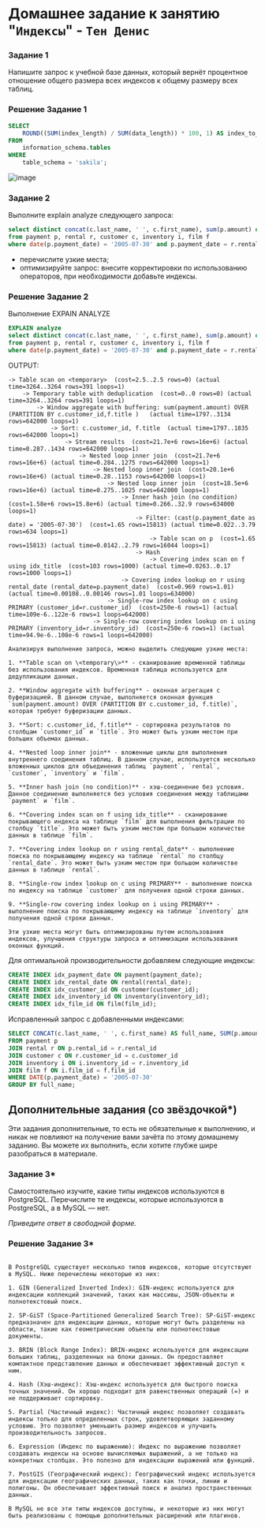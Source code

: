 # Домашнее задание к занятию "`Индексы`" - `Тен Денис`

### Задание 1

Напишите запрос к учебной базе данных, который вернёт процентное отношение общего размера всех индексов к общему размеру всех таблиц.

### Решение Задание 1

```sql
SELECT
    ROUND((SUM(index_length) / SUM(data_length)) * 100, 1) AS index_to_table_ratio_percentage
FROM
    information_schema.tables
WHERE
    table_schema = 'sakila';
```

![image](https://github.com/killakazzak/12-05-sdb-hw/assets/32342205/4d286035-bac7-4bec-8005-b4875f6c0d64)


### Задание 2

Выполните explain analyze следующего запроса:
```sql
select distinct concat(c.last_name, ' ', c.first_name), sum(p.amount) over (partition by c.customer_id, f.title)
from payment p, rental r, customer c, inventory i, film f
where date(p.payment_date) = '2005-07-30' and p.payment_date = r.rental_date and r.customer_id = c.customer_id and i.inventory_id = r.inventory_id
```
- перечислите узкие места;
- оптимизируйте запрос: внесите корректировки по использованию операторов, при необходимости добавьте индексы.

### Решение Задание 2

Выполнение EXPAIN ANALYZE

```sql
EXPLAIN analyze
select distinct concat(c.last_name, ' ', c.first_name), sum(p.amount) over (partition by c.customer_id, f.title)
from payment p, rental r, customer c, inventory i, film f
where date(p.payment_date) = '2005-07-30' and p.payment_date = r.rental_date and r.customer_id = c.customer_id and i.inventory_id = r.inventory_id
```

OUTPUT:
```
-> Table scan on <temporary>  (cost=2.5..2.5 rows=0) (actual time=3264..3264 rows=391 loops=1)
    -> Temporary table with deduplication  (cost=0..0 rows=0) (actual time=3264..3264 rows=391 loops=1)
        -> Window aggregate with buffering: sum(payment.amount) OVER (PARTITION BY c.customer_id,f.title )   (actual time=1797..3134 rows=642000 loops=1)
            -> Sort: c.customer_id, f.title  (actual time=1797..1835 rows=642000 loops=1)
                -> Stream results  (cost=21.7e+6 rows=16e+6) (actual time=0.287..1434 rows=642000 loops=1)
                    -> Nested loop inner join  (cost=21.7e+6 rows=16e+6) (actual time=0.284..1275 rows=642000 loops=1)
                        -> Nested loop inner join  (cost=20.1e+6 rows=16e+6) (actual time=0.28..1153 rows=642000 loops=1)
                            -> Nested loop inner join  (cost=18.5e+6 rows=16e+6) (actual time=0.275..1025 rows=642000 loops=1)
                                -> Inner hash join (no condition)  (cost=1.58e+6 rows=15.8e+6) (actual time=0.266..32.9 rows=634000 loops=1)
                                    -> Filter: (cast(p.payment_date as date) = '2005-07-30')  (cost=1.65 rows=15813) (actual time=0.022..3.79 rows=634 loops=1)
                                        -> Table scan on p  (cost=1.65 rows=15813) (actual time=0.0142..2.79 rows=16044 loops=1)
                                    -> Hash
                                        -> Covering index scan on f using idx_title  (cost=103 rows=1000) (actual time=0.0263..0.17 rows=1000 loops=1)
                                -> Covering index lookup on r using rental_date (rental_date=p.payment_date)  (cost=0.969 rows=1.01) (actual time=0.00108..0.00146 rows=1.01 loops=634000)
                            -> Single-row index lookup on c using PRIMARY (customer_id=r.customer_id)  (cost=250e-6 rows=1) (actual time=109e-6..122e-6 rows=1 loops=642000)
                        -> Single-row covering index lookup on i using PRIMARY (inventory_id=r.inventory_id)  (cost=250e-6 rows=1) (actual time=94.9e-6..108e-6 rows=1 loops=642000)

```

```text
Анализируя выполнение запроса, можно выделить следующие узкие места:

1. **Table scan on \<temporary\>** - сканирование временной таблицы без использования индексов. Временная таблица используется для дедупликации данных.

2. **Window aggregate with buffering** - оконная агрегация с буферизацией. В данном случае, выполняется оконная функция `sum(payment.amount) OVER (PARTITION BY c.customer_id, f.title)`, которая требует буферизации данных.

3. **Sort: c.customer_id, f.title** - сортировка результатов по столбцам `customer_id` и `title`. Это может быть узким местом при больших объемах данных.

4. **Nested loop inner join** - вложенные циклы для выполнения внутреннего соединения таблиц. В данном случае, используется несколько вложенных циклов для объединения таблиц `payment`, `rental`, `customer`, `inventory` и `film`. 

5. **Inner hash join (no condition)** - хэш-соединение без условия. Данное соединение выполняется без условия соединения между таблицами `payment` и `film`.

6. **Covering index scan on f using idx_title** - сканирование покрывающего индекса на таблице `film` для выполнения фильтрации по столбцу `title`. Это может быть узким местом при большом количестве данных в таблице `film`.

7. **Covering index lookup on r using rental_date** - выполнение поиска по покрывающему индексу на таблице `rental` по столбцу `rental_date`. Это может быть узким местом при большом количестве данных в таблице `rental`.

8. **Single-row index lookup on c using PRIMARY** - выполнение поиска по индексу на таблице `customer` для получения одной строки данных.

9. **Single-row covering index lookup on i using PRIMARY** - выполнение поиска по покрывающему индексу на таблице `inventory` для получения одной строки данных.

Эти узкие места могут быть оптимизированы путем использования индексов, улучшения структуры запроса и оптимизации использования оконных функций.
```


Для оптимальной производительности добавляем следующие индексы:

```sql
CREATE INDEX idx_payment_date ON payment(payment_date);
CREATE INDEX idx_rental_date ON rental(rental_date);
CREATE INDEX idx_customer_id ON customer(customer_id);
CREATE INDEX idx_inventory_id ON inventory(inventory_id);
CREATE INDEX idx_film_id ON film(film_id);
```
Исправленный запрос с добавленными индексами:
```sql
SELECT CONCAT(c.last_name, ' ', c.first_name) AS full_name, SUM(p.amount) AS total_amount
FROM payment p
JOIN rental r ON p.rental_id = r.rental_id
JOIN customer c ON r.customer_id = c.customer_id
JOIN inventory i ON i.inventory_id = r.inventory_id
JOIN film f ON i.film_id = f.film_id
WHERE DATE(p.payment_date) = '2005-07-30'
GROUP BY full_name;
```


## Дополнительные задания (со звёздочкой*)
Эти задания дополнительные, то есть не обязательные к выполнению, и никак не повлияют на получение вами зачёта по этому домашнему заданию. Вы можете их выполнить, если хотите глубже шире разобраться в материале.

### Задание 3*

Самостоятельно изучите, какие типы индексов используются в PostgreSQL. Перечислите те индексы, которые используются в PostgreSQL, а в MySQL — нет.

*Приведите ответ в свободной форме.*

### Решение Задание 3*

```text

В PostgreSQL существует несколько типов индексов, которые отсутствуют в MySQL. Ниже перечислены некоторые из них:

1. GIN (Generalized Inverted Index): GIN-индекс используется для индексации коллекций значений, таких как массивы, JSON-объекты и полнотекстовый поиск.

2. SP-GiST (Space-Partitioned Generalized Search Tree): SP-GiST-индекс предназначен для индексации данных, которые могут быть разделены на области, такие как геометрические объекты или полнотекстовые документы.

3. BRIN (Block Range Index): BRIN-индекс используется для индексации больших таблиц, разделенных на блоки данных. Он предоставляет компактное представление данных и обеспечивает эффективный доступ к ним.

4. Hash (Хэш-индекс): Хэш-индекс используется для быстрого поиска точных значений. Он хорошо подходит для равенственных операций (=) и не поддерживает сортировку.

5. Partial (Частичный индекс): Частичный индекс позволяет создавать индексы только для определенных строк, удовлетворяющих заданному условию. Это позволяет уменьшить размер индексов и улучшить производительность запросов.

6. Expression (Индекс по выражению): Индекс по выражению позволяет создавать индексы на основе вычисляемых выражений, а не только на конкретных столбцах. Это полезно для индексации выражений или функций.

7. PostGIS (Географический индекс): Географический индекс используется для индексации географических данных, таких как точки, линии и полигоны. Он обеспечивает эффективный поиск и анализ пространственных данных.

В MySQL не все эти типы индексов доступны, и некоторые из них могут быть реализованы с помощью дополнительных расширений или плагинов.

```
